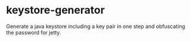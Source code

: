 # keystore-generator
Generate a java keystore including a key pair in one step and obfuscating the password for jetty.

